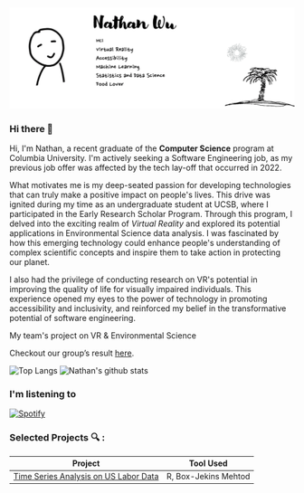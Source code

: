 ![banner](img/Banner.gif)
### Hi there 👋
Hi, I'm Nathan, a recent graduate of the __Computer Science__ program at Columbia University. I'm actively seeking a Software Engineering job, as my previous job offer was affected by the tech lay-off that occurred in 2022.

What motivates me is my deep-seated passion for developing technologies that can truly make a positive impact on people's lives. This drive was ignited during my time as an undergraduate student at UCSB, where I participated in the Early Research Scholar Program. Through this program, I delved into the exciting realm of _Virtual Reality_ and explored its potential applications in Environmental Science data analysis. I was fascinated by how this emerging technology could enhance people's understanding of complex scientific concepts and inspire them to take action in protecting our planet.

I also had the privilege of conducting research on VR's potential in improving the quality of life for visually impaired individuals. This experience opened my eyes to the power of technology in promoting accessibility and inclusivity, and reinforced my belief in the transformative potential of software engineering.

My team's project on VR & Environmental Science

Checkout our group’s result [here](https://drive.google.com/file/d/1hlMwbA6lATyMzwldB56foJHeYWUVL4B2/view). 

![Top Langs](https://github-readme-stats.vercel.app/api/top-langs/?username=nathanwoo&layout=compact)
![Nathan's github stats](https://github-readme-stats.vercel.app/api?username=nathanwoo&count_private=true)


### I'm listening to 
[![Spotify](https://novatorem.nathanwoo.vercel.app/api/spotify)](https://open.spotify.com/user/fnx2cmo6nj0acraigekac77ah)


### Selected Projects :mag: :
| Project  | Tool Used|
| ------------- | ------------- |
| [Time Series Analysis on US Labor Data](https://drive.google.com/file/d/1xUrlsUtG86nmRPjmEMzZo64vhqDjBj9y/view?usp=sharing)  | R, Box-Jekins Mehtod |
<!-- 
| Content Cell  | Content Cell  |
--->




<!--
**NathanWoo/NathanWoo** is a ✨ _special_ ✨ repository because its `README.md` (this file) appears on your GitHub profile.

Here are some ideas to get you started:

- 🔭 I’m currently working on ...
- 🌱 I’m currently learning ...
- 👯 I’m looking to collaborate on ...
- 🤔 I’m looking for help with ...
- 💬 Ask me about ...
- 📫 How to reach me: ...
- 😄 Pronouns: ...
- ⚡ Fun fact: ...
-->

